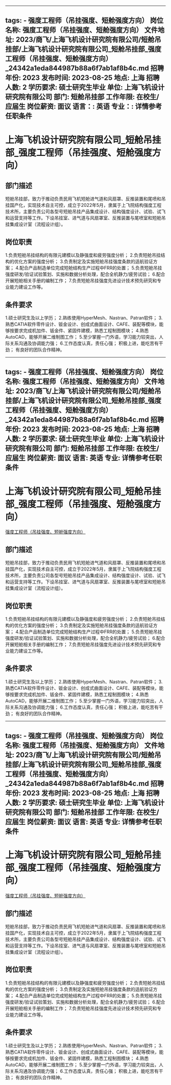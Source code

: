 
---
tags:
    - 强度工程师（吊挂强度、短舱强度方向）
岗位名称: 强度工程师（吊挂强度、短舱强度方向）
文件地址: 2023/商飞/上海飞机设计研究院有限公司/短舱吊挂部/上海飞机设计研究院有限公司_短舱吊挂部_强度工程师（吊挂强度、短舱强度方向）_24342a1eda844987b88a6f7ab1af8b4c.md
招聘年份: 2023
发布时间: 2023-08-25
地点: 上海
招聘人数: 2
学历要求: 硕士研究生毕业
单位: 上海飞机设计研究院有限公司
部门: 短舱吊挂部
工作年限: 在校生/应届生
岗位薪资: 面议
语言：: 英语
专业：: 详情参考任职条件
---

# 上海飞机设计研究院有限公司_短舱吊挂部_强度工程师（吊挂强度、短舱强度方向）

## 部门描述

短舱吊挂部，致力于推动负责民用飞机短舱进气道和风扇罩、反推装置和尾喷和吊挂国产化，实现技术自主可控，成立于2022年5月，隶属于上飞院结构强度工程技术所，主要负责公司各型号短舱吊挂产品集成设计、结构强度设计、试验、试飞和运营支持等工作。下设吊挂室、进气道与风扇罩室、反推装置与尾喷室和短舱吊挂集成设计室（流程设计组）。

## 岗位职责

1.负责短舱吊挂结构的有限元建模以及静强度和疲劳强度分析；
 2.负责短舱吊挂结构的优化方案的强度分析；
 3.负责制定及实施短舱吊挂强度条款的适航验证方案；
 4.配合产品制造单位完成短舱结构生产过程中FRR的处置；
 5.负责短舱吊挂强度研发/验证试验策划、实施和数据分析处理，配合全机静力/疲劳试验；
 6.配合开展短舱相关手册的编制工作；
 7.负责短舱吊挂强度先进设计技术预先研究和专业能力建设工作等。

 ## 条件要求

1.硕士研究生及以上学历；
 2.熟练使用HyperMesh、Nastran、Patran软件；
 3.熟悉CATIA软件零件设计、钣金设计、创成式曲面设计、CAFE、装配等模块，能够按要求完成机加件、钣金件、紧固件建模，熟悉工程制图模块；
 4.熟悉AutoCAD，能够开展二维制图工作；
 5.至少掌握一门外语，学习能力较突出，人际关系沟通及协调能力强；
 6.工作态度认真，责任心强；
积极上进，能吃苦有干劲；
有良好的团队合作精神。

---
tags:
    - 强度工程师（吊挂强度、短舱强度方向）
岗位名称: 强度工程师（吊挂强度、短舱强度方向）
文件地址: 2023/商飞/上海飞机设计研究院有限公司/短舱吊挂部/上海飞机设计研究院有限公司_短舱吊挂部_强度工程师（吊挂强度、短舱强度方向）_24342a1eda844987b88a6f7ab1af8b4c.md
招聘年份: 2023
发布时间: 2023-08-25
地点: 上海
招聘人数: 2
学历要求: 硕士研究生毕业
单位: 上海飞机设计研究院有限公司
部门: 短舱吊挂部
工作年限: 在校生/应届生
岗位薪资: 面议
语言: 英语
专业: 详情参考任职条件
---

# 上海飞机设计研究院有限公司_短舱吊挂部_强度工程师（吊挂强度、短舱强度方向）

[强度工程师（吊挂强度、短舱强度方向）](http://zhaopin.comac.cc/zp/ct/out/position/positionDetail?planid=24342a1eda844987b88a6f7ab1af8b4c)

## 部门描述

短舱吊挂部，致力于推动负责民用飞机短舱进气道和风扇罩、反推装置和尾喷和吊挂国产化，实现技术自主可控，成立于2022年5月，隶属于上飞院结构强度工程技术所，主要负责公司各型号短舱吊挂产品集成设计、结构强度设计、试验、试飞和运营支持等工作。下设吊挂室、进气道与风扇罩室、反推装置与尾喷室和短舱吊挂集成设计室（流程设计组）。

## 岗位职责

1.负责短舱吊挂结构的有限元建模以及静强度和疲劳强度分析；
 2.负责短舱吊挂结构的优化方案的强度分析；
 3.负责制定及实施短舱吊挂强度条款的适航验证方案；
 4.配合产品制造单位完成短舱结构生产过程中FRR的处置；
 5.负责短舱吊挂强度研发/验证试验策划、实施和数据分析处理，配合全机静力/疲劳试验；
 6.配合开展短舱相关手册的编制工作；
 7.负责短舱吊挂强度先进设计技术预先研究和专业能力建设工作等。

 ## 条件要求

1.硕士研究生及以上学历；
 2.熟练使用HyperMesh、Nastran、Patran软件；
 3.熟悉CATIA软件零件设计、钣金设计、创成式曲面设计、CAFE、装配等模块，能够按要求完成机加件、钣金件、紧固件建模，熟悉工程制图模块；
 4.熟悉AutoCAD，能够开展二维制图工作；
 5.至少掌握一门外语，学习能力较突出，人际关系沟通及协调能力强；
 6.工作态度认真，责任心强；
积极上进，能吃苦有干劲；
有良好的团队合作精神。

---
tags:
    - 强度工程师（吊挂强度、短舱强度方向）
岗位名称: 强度工程师（吊挂强度、短舱强度方向）
文件地址: 2023/商飞/上海飞机设计研究院有限公司/短舱吊挂部/上海飞机设计研究院有限公司_短舱吊挂部_强度工程师（吊挂强度、短舱强度方向）_24342a1eda844987b88a6f7ab1af8b4c.md
招聘年份: 2023
发布时间: 2023-08-25
地点: 上海
招聘人数: 2
学历要求: 硕士研究生毕业
单位: 上海飞机设计研究院有限公司
部门: 短舱吊挂部
工作年限: 在校生/应届生
岗位薪资: 面议
语言: 英语
专业: 详情参考任职条件
---

# 上海飞机设计研究院有限公司_短舱吊挂部_强度工程师（吊挂强度、短舱强度方向）

[强度工程师（吊挂强度、短舱强度方向）](http://zhaopin.comac.cc/zp/ct/out/position/positionDetail?planid=24342a1eda844987b88a6f7ab1af8b4c)


## 部门描述

短舱吊挂部，致力于推动负责民用飞机短舱进气道和风扇罩、反推装置和尾喷和吊挂国产化，实现技术自主可控，成立于2022年5月，隶属于上飞院结构强度工程技术所，主要负责公司各型号短舱吊挂产品集成设计、结构强度设计、试验、试飞和运营支持等工作。下设吊挂室、进气道与风扇罩室、反推装置与尾喷室和短舱吊挂集成设计室（流程设计组）。

## 岗位职责

1.负责短舱吊挂结构的有限元建模以及静强度和疲劳强度分析；
 2.负责短舱吊挂结构的优化方案的强度分析；
 3.负责制定及实施短舱吊挂强度条款的适航验证方案；
 4.配合产品制造单位完成短舱结构生产过程中FRR的处置；
 5.负责短舱吊挂强度研发/验证试验策划、实施和数据分析处理，配合全机静力/疲劳试验；
 6.配合开展短舱相关手册的编制工作；
 7.负责短舱吊挂强度先进设计技术预先研究和专业能力建设工作等。

 ## 条件要求

1.硕士研究生及以上学历；
 2.熟练使用HyperMesh、Nastran、Patran软件；
 3.熟悉CATIA软件零件设计、钣金设计、创成式曲面设计、CAFE、装配等模块，能够按要求完成机加件、钣金件、紧固件建模，熟悉工程制图模块；
 4.熟悉AutoCAD，能够开展二维制图工作；
 5.至少掌握一门外语，学习能力较突出，人际关系沟通及协调能力强；
 6.工作态度认真，责任心强；
积极上进，能吃苦有干劲；
有良好的团队合作精神。
